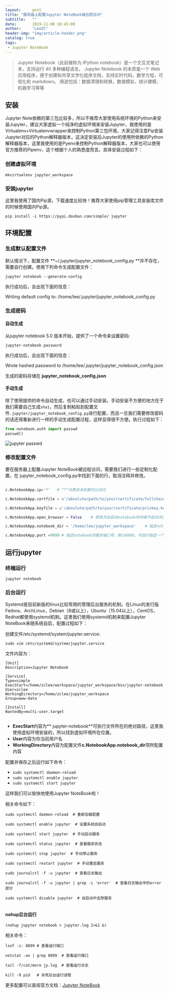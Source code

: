 ```yaml
---
layout:     post
title: "服务器上配置Jupyter NoteBook被远程访问"
subtitle:   ""
date:       2019-11-08 10:45:00
author:     "LeeZC"
header-img: "img/article-header.png"
catalog: true
tags:
 - Jupyter NoteBook
---
```

> Jupyter Notebook（此前被称为 IPython notebook）是一个交互式笔记本，支持运行 40 多种编程语言。
> Jupyter Notebook 的本质是一个 Web 应用程序，便于创建和共享文学化程序文档，支持实时代码，数学方程，可视化和 markdown。 用途包括：数据清理和转换，数值模拟，统计建模，机器学习等等
> 

## 安装

Jupyter Note依赖的第三包比较多，所以不推荐大家使用系统环境的Python来安装Jupyter，建议大家虚拟一个纯净的虚拟环境来安装Jupyter，我使用的是Virtualenv+Virtualenvwrapper来控制Python第三包环境，大家记得注意Pip安装Jupyter对应的Python解释器版本，这决定安装后Jupyter的使用所依赖的Python解释器版本，这里我使用的是Pyenv来控制Python解释器版本，大家也可以使用官方推荐的Pipenv，这个根据个人的熟悉度而言。具体安装过程如下：

### 创建虚拟环境

`mkvirtualenv jupyter_workspace`

### 安装jupyter

这里我使用了国内Pip源，下载速度比较快！推荐大家使用pip管理工具安装库文件的时候使用国内Pip源。

`pip install -i https://pypi.douban.com/simple/ jupyter`

## 环境配置

### 生成默认配置文件

默认情况下，配置文件 **~/.jupyter/jupyter_notebook_config.py **并不存在，需要自行创建。使用下列命令生成配置文件：

`jupyter notebook --generate-config` 

执行成功后，会出现下面的信息：

Writing default config to: /home/lee/.jupyter/jupyter_notebook_config.py

### 生成密码

#### 自动生成
从jupyter notebook 5.0 版本开始，提供了一个命令来设置密码:

`jupyter-notebook password`

执行成功后，会出现下面的信息：

Wrote hashed password to /home/lee/.jupyter/jupyter_notebook_config.json

生成的密码存储在 **jupyter_notebook_config.json**

#### 手动生成

除了使用提供的命令自动生成，也可以通过手动安装。手动安装不方便的地方在于我们需要自己生成`sha1`，然后复制粘贴到配置文件`.jupyter/jupyter_notebook_config.py`进行配置，而且一旦我们需要修改密码的话还得重新进行一样的手动生成配置过程，这样显得很不方便。执行过程如下：

```python
from notebook.auth import passwd 
passwd()

```

![jupyter passwd](https://cdn.leezc.cn/article/jupyter-passwd.png)

### 修改配置文件

要在服务器上配置Jupyter NoteBook被远程访问，需要我们进行一些定制化配置，在 jupyter_notebook_config.py中找到下面的行，取消注释并修改。

```python
 
c.NotebookApp.ip='*'   # “*”代表非本机都可以访问

c.NotebookApp.certfile = u'/absolute/path/to/your/certificate/fullchain.pem'  # 配置SSL证书公钥的绝对路径

c.NotebookApp.keyfile = u'/absolute/path/to/your/certificate/privkey.key'  # 配置SSL证书私钥的绝对路径

c.NotebookApp.open_browser = False    # 修改为在启动notebook的时候不启动浏览器，服务器上我们不需要。

c.NotebookApp.notebook_dir = '/home/lee/jupyter_workspace'    # 指定notebook服务的目录（缺省为运行jupyter命令时用户所在的目录，注意此目录不能为隐藏目录，记得要先创建这个目录，不然会报错）

c.NotebookApp.port =9999 # 指定notebook的服务端口号，默认8888，可自行指定一个端口, 访问时使用该端口

```

## 运行jupyter

### 终端运行

`jupyter notebook`

### 后台运行

Systemd是目前新版的linux比较常用的管理后台服务的机制。在Linux的发行版Fedora、ArchLinux，Debian（8或以上），Ubuntu（15.04以上），CentOS，Redhat都使用systemd机制。这里我们使用systemd机制来配置Jupyter NoteBook来随系统自启，配置过程如下：

创建文件/etc/systemd/system/jupyter.service:

`sudo vim /etc/systemd/system/jupyter.service`

文件内容为：

```shell
[Unit]
Description=Jupyter Notebook

[Service]
Type=simple
ExecStart=/home/zclee/workspace/jupyter_workspace/bin/jupyter-notebook
User=zclee
WorkingDirectory=/home/zclee/jupyter_workspace
Group=www-data

[Install]
WantedBy=multi-user.target


```

- **ExecStart**内容为** jupyter-notebook**可执行文件所在的绝对路径，这里我使用虚拟环境安装的，所以找到虚拟环境所在位置。
- **User**内容为你当前用户名
- **WorkingDirectory**内容为配置文件**c.NotebookApp.notebook_dir**项所配置内容

配置并保存之后运行如下命令：

- `sudo systemctl daemon-reload`
- `sudo systemctl enable jupyter`
- `sudo systemctl start jupyter`

这样我们可以愉快地使用Jupyter NoteBook啦！

相关命令如下：

```shell
sudo systemctl daemon-reload  # 重新加载配置

sudo systemctl enable jupyter  # 设置系统自启动

sudo systemctl start jupyter  # 手动启动服务

sudo systemctl status jupyter  # 查看服务状态

sudo systemctl stop jupyter  # 手动停止服务

sudo systemctl restart jupyter  # 手动重启服务

sudo journalctl -f -u jupyter  # 查看日志输出

sudo journalctl -f -u jupyter | grep -i 'error'  # 查看日志输出中的error部分

sudo systemctl disable jupyter  # 自启动中去除服务


```
#### nohup后台运行

`(nohup jupyter notebook > jupyter.log 2>&1 &) `

相关命令：
```shell
lsof -i: 8899 # 查看运行端口

netstat -an | grep 8899  # 查看运行端口

tail -f/cat/more jy.log  # 查看运行日志

kill -9 pid   # 杀死后台运行进程

```
更多配置可以查阅官方文档：[Jupyter NoteBook](https://jupyter-notebook.readthedocs.io/en/latest/public_server.html#notebook-server-security)

